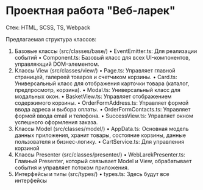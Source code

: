 # Проектная работа "Веб-ларек"

Стек: HTML, SCSS, TS, Webpack

Предлагаемая структура классов:
1. Базовые классы (src/classes/base/)
•	EventEmitter.ts: Для реализации событий
•	Component.ts: Базовый класс для всех UI-компонентов, управляющий DOM-элементом.
2. Классы View (src/classes/view/)
•	Page.ts: Управляет главной страницей, галереей товаров и счетчиком корзины.
•	Card.ts: Универсальный класс для отображения карточки товара (каталог, предпросмотр, корзина).
•	Modal.ts: Универсальный класс для модальных окон.
•	BasketView.ts: Управляет отображением содержимого корзины.
•	OrderFormAddress.ts: Управляет формой ввода адреса и выбора оплаты.
•	OrderFormContacts.ts: Управляет формой ввода email и телефона.
•	SuccessView.ts: Управляет окном успешного оформления заказа.
3. Классы Model (src/classes/model/)
•	AppData.ts: Основная модель данных приложения, хранит товары, состояние корзины, данные пользователя и бизнес-логику.
•	CartService.ts: Для управления корзиной
4. Классы Presenter (src/classes/presenter/)
•	WebLarekPresenter.ts: Главный Presenter, который связывает Model и View, обрабатывает события и управляет потоком приложения.
5. Интерфейсы и типы (src/types/)
•	types.ts: Здесь будут все интерфейсы
